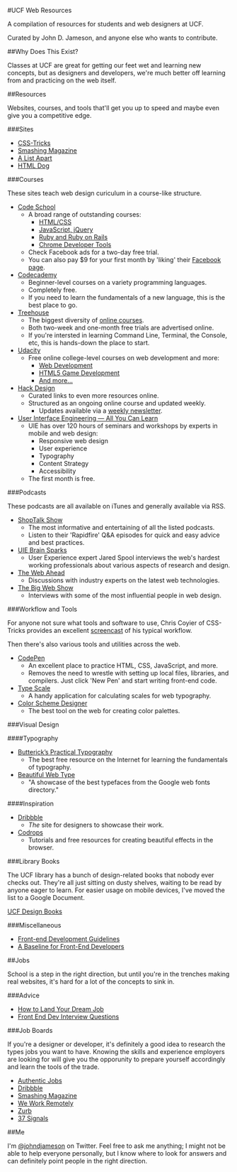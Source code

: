 #UCF Web Resources

A compilation of resources for students and web designers at UCF.

Curated by John D. Jameson, and anyone else who wants to contribute.


##Why Does This Exist?

Classes at UCF are great for getting our feet wet and learning new concepts, but as designers and developers, we're much better off learning from and practicing on the web itself.


##Resources

Websites, courses, and tools that'll get you up to speed and maybe even give you a competitive edge.

###Sites

* [CSS-Tricks](http://css-tricks.com/)
* [Smashing Magazine](http://www.smashingmagazine.com/)
* [A List Apart](http://alistapart.com)
* [HTML Dog](http://htmldog.com)

###Courses

These sites teach web design curiculum in a course-like structure.

* [Code School](https://www.codeschool.com/courses)
	- A broad range of outstanding courses:
		- [HTML/CSS](https://www.codeschool.com/paths/html-css)
		- [JavaScript, jQuery](https://www.codeschool.com/paths/javascript)
		- [Ruby and Ruby on Rails](https://www.codeschool.com/paths/ruby)
		- [Chrome Developer Tools](https://www.codeschool.com/courses/discover-devtools)
	- Check Facebook ads for a two-day free trial.
	- You can also pay $9 for your first month by 'liking' their [Facebook page](https://www.facebook.com/CodeSchool/app_130240593792771).
* [Codecademy](http://www.codecademy.com/learn)
	- Beginner-level courses on a variety programming languages.
	- Completely free.
	- If you need to learn the fundamentals of a new language, this is the best place to go.
* [Treehouse](http://teamtreehouse.com/tracks)
	- The biggest diversity of [online courses](http://teamtreehouse.com/library).
	- Both two-week and one-month free trials are advertised online.
	- If you're intersted in learning Command Line, Terminal, the Console, etc, this is hands-down the place to start.
* [Udacity](https://www.udacity.com/courses)
	- Free online college-level courses on web development and more:
		- [Web Development](https://www.udacity.com/course/cs253)
		- [HTML5 Game Development](https://www.udacity.com/course/cs255)
		- [And more...](https://www.udacity.com/courses)
* [Hack Design](http://hackdesign.org/lessons)
	- Curated links to even more resources online.
	- Structured as an ongoing online course and updated weekly.
		- Updates available via a [weekly newsletter](http://hackdesign.org/).
* [User Interface Engineering — All You Can Learn](http://aycl.uie.com)
	- UIE has over 120 hours of seminars and workshops by experts in mobile and web design:
		- Responsive web design
		- User experience
		- Typography
		- Content Strategy
		- Accessibility
	- The first month is free.

###Podcasts

These podcasts are all available on iTunes and generally available via RSS.

* [ShopTalk Show](http://shoptalkshow.com/)
	- The most informative and entertaining of all the listed podcasts.
	- Listen to their 'Rapidfire' Q&A episodes for quick and easy advice and best practices.
* [UIE Brain Sparks](http://www.uie.com/brainsparks/topics/podcasts/)
	- User Experience expert Jared Spool interviews the web's hardest working professionals about various aspects of research and design.
* [The Web Ahead](http://5by5.tv/webahead)
	- Discussions with industry experts on the latest web technologies.
* [The Big Web Show](http://www.muleradio.net/thebigwebshow/)
	- Interviews with some of the most influential people in web design.

###Workflow and Tools

For anyone not sure what tools and software to use, Chris Coyier of CSS-Tricks provides an excellent [screencast](http://css-tricks.com/video-screencasts/124-a-modern-web-designers-workflow/) of his typical workflow.

Then there's also various tools and utilities across the web.

* [CodePen](http://codepen.io/)
	- An excellent place to practice HTML, CSS, JavaScript, and more.
	- Removes the need to wrestle with setting up local files, libraries, and compilers. Just click 'New Pen' and start writing front-end code.
* [Type Scale](http://type-scale.com)
	- A handy application for calculating scales for web typography.
* [Color Scheme Designer](http://colorschemedesigner.com/)
	- The best tool on the web for creating color palettes.

###Visual Design

####Typography
* [Butterick’s Practical Typography](http://practicaltypography.com)
	- The best free resource on the Internet for learning the fundamentals of typography.
* [Beautiful Web Type](http://hellohappy.org/beautiful-web-type/)
	- "A showcase of the best typefaces from the Google web fonts directory."

####Inspiration

* [Dribbble](http://dribbble.com/)
	- *The* site for designers to showcase their work.
* [Codrops](http://tympanus.net/codrops/)
	- Tutorials and free resources for creating beautiful effects in the browser.

###Library Books

The UCF library has a bunch of design-related books that nobody ever checks out. They're all just sitting on dusty shelves, waiting to be read by anyone eager to learn. For easier usage on mobile devices, I've moved the list to a Google Document.

[UCF Design Books](https://docs.google.com/spreadsheet/ccc?key=0Ah7StM8mvePkdHVkZXlpNmZGemlnSUJHeWhyWmhHUEE&usp=sharing#gid=0)

###Miscellaneous

* [Front-end Development Guidelines](http://taitems.github.io/Front-End-Development-Guidelines/)
* [A Baseline for Front-End Developers](http://rmurphey.com/blog/2012/04/12/a-baseline-for-front-end-developers/)


##Jobs

School is a step in the right direction, but until you're in the trenches making real websites, it's hard for a lot of the concepts to sink in.

###Advice

* [How to Land Your Dream Job](http://blog.codeschool.com/post/64777766667/how-to-land-your-dream-job)
* [Front End Dev Interview Questions](https://github.com/darcyclarke/Front-end-Developer-Interview-Questions)

###Job Boards

If you're a designer or developer, it's definitely a good idea to research the types jobs you want to have. Knowing the skills and experience employers are looking for will give you the opporunity to prepare yourself accordingly and learn the tools of the trade.

* [Authentic Jobs](http://www.authenticjobs.com)
* [Dribbble](http://dribbble.com/jobs)
* [Smashing Magazine](http://jobs.smashingmagazine.com)
* [We Work Remotely](https://weworkremotely.com)
* [Zurb](http://zurb.com/jobs)
* [37 Signals](http://jobs.37signals.com)


##Me

I'm [@johndjameson](https://twitter.com/johndjameson) on Twitter. Feel free to ask me anything; I might not be able to help everyone personally, but I know where to look for answers and can definitely point people in the right direction.



<!--

http://htmldog.com
http://prework.flatironschool.com

-->